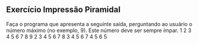 ## Exercício Impressão Piramidal
Faça o programa que apresenta a seguinte saída, perguntando ao usuário o número máximo (no exemplo, 9). Este número deve ser sempre ímpar.
1 2 3 4 5 6 7 8 9
  2 3 4 5 6 7 8
    3 4 5 6 7
      4 5 6
        5